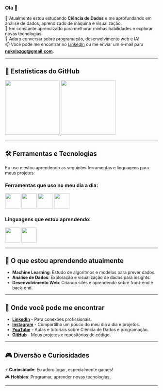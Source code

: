 ### Olá 👋

🔭 Atualmente estou estudando **Ciência de Dados** e me aprofundando em análise de dados, aprendizado de máquina e visualização.  
🌱 Em constante aprendizado para melhorar minhas habilidades e explorar novas tecnologias.  
💬 Adoro conversar sobre programação, desenvolvimento web e IA!  
📫 Você pode me encontrar no [LinkedIn](https://www.linkedin.com/in/seu-usuário-linkedin) ou me enviar um e-mail para **nokolazgg@gmail.com**.  

---

## 🚀 Estatísticas do GitHub

<div>
  <a href="https://github.com/Nikolls06">
     <img height="180em" src="https://github-readme-stats.vercel.app/api/top-langs/?username=Nikolls06&layout=compact&langs_count=7&theme=dracula"/>
     <img height="180em" src="https://github-readme-stats.vercel.app/api?username=Nikolls06&show_icons=true&theme=dracula&include_all_commits=true&count_private=true"/> 
  </a>
</div>

---

## 🛠️ Ferramentas e Tecnologias

Eu uso e estou aprendendo as seguintes ferramentas e linguagens para meus projetos:

### Ferramentas que uso no meu dia a dia:
<div>
  <img src="https://cdn.jsdelivr.net/gh/devicons/devicon/icons/github/github-original.svg" width="50" height="50"/>
  <img src="https://cdn.jsdelivr.net/gh/devicons/devicon/icons/vscode/vscode-original.svg" width="50" height="50"/>
  <img src="https://cdn.jsdelivr.net/gh/devicons/devicon/icons/python/python-original.svg" width="50" height="50"/>
  <img src="https://cdn.jsdelivr.net/gh/devicons/devicon/icons/jupyter/jupyter-original.svg" width="50" height="50"/>
</div>

### Linguagens que estou aprendendo:
<div>
  <img src="https://cdn.jsdelivr.net/gh/devicons/devicon/icons/python/python-original.svg" width="50" height="50"/>
  <img src="https://cdn.jsdelivr.net/gh/devicons/devicon/icons/javascript/javascript-original.svg" width="50" height="50"/>
</div>

---

## 🌱 O que estou aprendendo atualmente

- **Machine Learning**: Estudo de algoritmos e modelos para prever dados.
- **Análise de Dados**: Exploração e visualização de dados para insights.
- **Desenvolvimento Web**: Criando sites e aprendendo sobre front-end e back-end.

---

## 📍 Onde você pode me encontrar

- **[LinkedIn](https://www.linkedin.com/in/seu-usuário-linkedin)** - Para conexões profissionais.
- **[Instagram](https://instagram.com/seu-usuário-instagram)** - Compartilho um pouco do meu dia a dia e projetos.
- **[YouTube](https://www.youtube.com/seu-canal-youtube)** - Aulas e tutoriais sobre Ciência de Dados e programação.
- **[GitHub](https://github.com/Nikolls06)** - Meus projetos e repositórios de código.

---

## 🎮 Diversão e Curiosidades

⚡ **Curiosidade**: Eu adoro jogar, especialmente games!  
🎮 **Hobbies**: Programar, aprender novas tecnologias.

---

